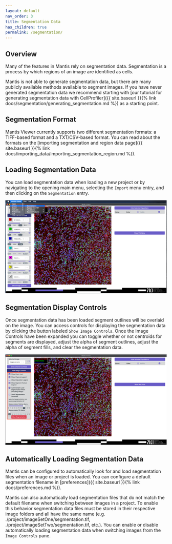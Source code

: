 ```yaml
---
layout: default
nav_order: 3
title: Segmentation Data
has_children: true
permalink: /segmentation/
---
```


## Overview

Many of the features in Mantis rely on segmentation data. Segmentation is a process by which regions of an image are identified as cells.

Mantis is not able to generate segmentation data, but there are many publicly available methods available to segment images. If you have never generated segmentation data we recommend starting with [our tutorial for generating segmentation data with CellProfiler]({{ site.baseurl }}{% link docs/segmentation/generating_segmentation.md %}) as a starting point.

## Segmentation Format

Mantis Viewer currently supports two different segmentation formats: a TIFF-based format and a TXT/CSV-based format. You can read about the formats on the [importing segmentation and region data page]({{ site.baseurl }}{% link docs/importing_data/importing_segmentation_region.md %}).

## Loading Segmentation Data

You can load segmentation data when loading a new project or by navigating to the opening main menu, selecting the `Import` menu entry, and then clicking on the `Segmentation` entry.

![Segmentation Menu](../../assets/images/segmentation_menu.png)

## Segmentation Display Controls

Once segmentation data has been loaded segment outlines will be overlaid on the image. You can access controls for displaying the segmentation data by clicking the button labeled `Show Image Controls`. Once the Image Controls have been expanded you can toggle whether or not centroids for segments are displayed, adjust the alpha of segment outlines, adjust the alpha of segment fills, and clear the segmentation data.

![Segmentation Controls](../../assets/images/image_controls.png)

## Automatically Loading Segmentation Data

Mantis can be configured to automatically look for and load segmentation files when an image or project is loaded. You can configure a default segmentation filename in [preferences]({{ site.baseurl }}{% link docs/preferences.md %}).

Mantis can also automatically load segmentation files that do not match the default filename when switching between images in a project. To enable this behavior segmentation data files must be stored in their respective image folders and all have the same name (e.g. ./project/imageSetOne/segmentation.tif, ./project/imageSetTwo/segmentation.tif, etc.). You can enable or disable automatically loading segmentation data when switching images from the `Image Controls` pane.